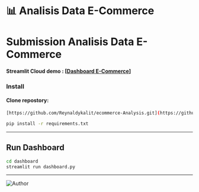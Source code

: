 # 📊 Analisis Data E-Commerce

# Submission Analisis Data E-Commerce

#### Streamlit Cloud demo : [[Dashboard E-Commerce](https://dashbordecomrey.streamlit.app/)]

### Install

#### Clone repostory:

```bash
[https://github.com/Reynaldykalit/ecommerce-Analysis.git](https://github.com/Reynaldykalit/ecommerce-Analysis-Submission.git)


```

```bash
pip install -r requirements.txt
```

---

## Run Dashboard

```bash
cd dashboard
streamlit run dashboard.py
```

---

![Author](https://img.shields.io/badge/Author-Reynaldy_Simanungkalit-blue)

#
